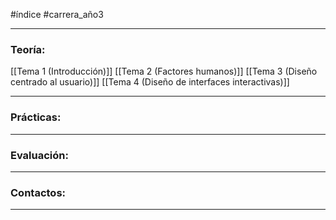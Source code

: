 #índice #carrera_año3 
___
### Teoría:
[[Tema 1 (Introducción)]]
[[Tema 2 (Factores humanos)]]
[[Tema 3 (Diseño centrado al usuario)]]
[[Tema 4 (Diseño de interfaces interactivas)]]
___
### Prácticas:
___
### Evaluación:
___
### Contactos:
___